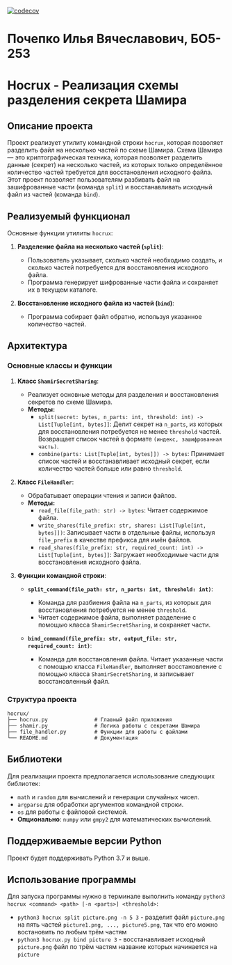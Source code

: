 [![codecov](https://codecov.io/gh/Pocepko/hocrux/branch/development/graph/badge.svg?token=G7BMEY30U1)](https://codecov.io/gh/Pocepko/hocrux)

# Почепко Илья Вячеславович, БО5-253

# Hocrux - Реализация схемы разделения секрета Шамира

## Описание проекта
Проект реализует утилиту командной строки `hocrux`, которая позволяет разделить файл на несколько частей по схеме Шамира. Схема Шамира — это криптографическая техника, которая позволяет разделить данные (секрет) на несколько частей, из которых только определённое количество частей требуется для восстановления исходного файла. Этот проект позволяет пользователям разбивать файл на зашифрованные части (команда `split`) и восстанавливать исходный файл из частей (команда `bind`).

## Реализуемый функционал
Основные функции утилиты `hocrux`:
1. **Разделение файла на несколько частей (`split`)**:
   - Пользователь указывает, сколько частей необходимо создать, и сколько частей потребуется для восстановления исходного файла.
   - Программа генерирует шифрованные части файла и сохраняет их в текущем каталоге.

2. **Восстановление исходного файла из частей (`bind`)**:
   - Программа собирает файл обратно, используя указанное количество частей.

## Архитектура
### Основные классы и функции
1. **Класс `ShamirSecretSharing`**:
   - Реализует основные методы для разделения и восстановления секретов по схеме Шамира.
   - **Методы:**
     - `split(secret: bytes, n_parts: int, threshold: int) -> List[Tuple[int, bytes]]`: Делит секрет на `n_parts`, из которых для восстановления потребуется не менее `threshold` частей. Возвращает список частей в формате `(индекс, зашифрованная часть)`.
     - `combine(parts: List[Tuple[int, bytes]]) -> bytes`: Принимает список частей и восстанавливает исходный секрет, если количество частей больше или равно `threshold`.

2. **Класс `FileHandler`**:
   - Обрабатывает операции чтения и записи файлов.
   - **Методы:**
     - `read_file(file_path: str) -> bytes`: Читает содержимое файла.
     - `write_shares(file_prefix: str, shares: List[Tuple[int, bytes]])`: Записывает части в отдельные файлы, используя `file_prefix` в качестве префикса для имён файлов.
     - `read_shares(file_prefix: str, required_count: int) -> List[Tuple[int, bytes]]`: Загружает необходимые части для восстановления исходного файла.

3. **Функции командной строки**:
   - **`split_command(file_path: str, n_parts: int, threshold: int)`**:
     - Команда для разбиения файла на `n_parts`, из которых для восстановления потребуется не менее `threshold`.
     - Читает содержимое файла, выполняет разделение с помощью класса `ShamirSecretSharing`, и сохраняет части.

   - **`bind_command(file_prefix: str, output_file: str, required_count: int)`**:
     - Команда для восстановления файла. Читает указанные части с помощью класса `FileHandler`, выполняет восстановление с помощью класса `ShamirSecretSharing`, и записывает восстановленный файл.

### Структура проекта
```plaintext
hocrux/
├── hocrux.py               # Главный файл приложения
├── shamir.py               # Логика работы с секретами Шамира
├── file_handler.py         # Функции для работы с файлами
└── README.md               # Документация
```

## Библиотеки
Для реализации проекта предполагается использование следующих библиотек:
   - `math` и `random` для вычислений и генерации случайных чисел. 
   - `argparse` для обработки аргументов командной строки.
   - `os` для работы с файловой системой.
   - **Опционально**: `numpy` или `gmpy2` для математических вычислений.

## Поддерживаемые версии Python
Проект будет поддерживать Python 3.7 и выше.


## Использование программы
Для запуска программы нужно в терминале выполнить команду `python3 hocrux <command> <path> [-n <parts>] <threshold>`:
   - `python3 hocrux split picture.png -n 5 3` - разделит файл `picture.png` на пять частей `picture1.png, ..., picture5.png`, так что его можно востановить по любым трём частям
   - `python3 hocrux.py bind picture 3` - восстанавливает исходный `picture.png` файл по трём частям название которых начинается на `picture`

